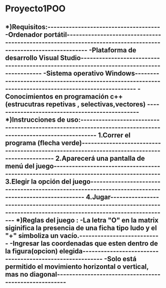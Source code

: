 # Proyecto1POO
*)Requisitos:-------------------------------------
  -Ordenador portátil-------------------------------------------------------------------------------------------------------------
  -Plataforma de desarrollo Visual Studio-----------------------------------------------------------------------------------------
  -Sistema operativo Windows------------------------------------------------------------------------------------------------------
  -Conocimientos en programación c++(estrucutras repetivas , selectivas,vectores) ------------------------------------------------
*)Instrucciones de uso:-----------------------------------------------------------------------------------------------------------
  1.Correr el programa (flecha verde)---------------------------------------------------------------------------------------------
  2.Aparecerá una pantalla de menú del juego--------------------------------------------------------------------------------------
  3.Elegir la opción del juego----------------------------------------------------------------------------------------------------
  4.Jugar-------------------------------------------------------------------------------------------------------------------------
*)Reglas del juego :
  -La letra "O" en la matrix siginifica la presencia de una ficha tipo ludo y el "+" simboliza un vacío.---------------------------
  -Ingresar las coordenadas que esten dentro de la figura(opcion) elegida---------------------------------------------------------
  -Solo está permitido el movimiento horizontal o vertical, mas  no diagonal------------------------------------------------------
  -
  
